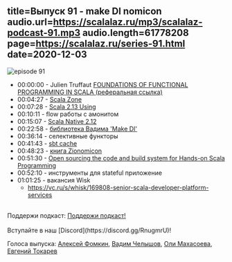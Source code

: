 title=Выпуск 91 - make DI nomicon
audio.url=https://scalalaz.ru/mp3/scalalaz-podcast-91.mp3
audio.length=61778208
page=https://scalalaz.ru/series-91.html
date=2020-12-03
----
![episode 91](https://scalalaz.ru/img/episode91.png)

* 00:00:00 - Julien Truffaut [FOUNDATIONS OF FUNCTIONAL PROGRAMMING IN SCALA (реферальная ссылка)](https://www.fp-tower.com/courses/foundations?ref=050a8c)
* 00:04:27 - [Scala Zone](https://scala.zone)
* 00:07:28 - [Scala 2.13 Using](https://www.scala-lang.org/api/current/scala/util/Using$.html)
* 00:10:11 - flow работы с амонитом
* 00:15:07 - [Scala Native 2.12](https://github.com/scala-native/scala-native/pull/1877)
* 00:22:58 - [библиотека Вадима 'Make DI'](https://trello.com/c/LqsE2Frk/1087-make-di)
* 00:36:14 - селективные функторы
* 00:41:43 - [sbt cache](https://eed3si9n.com/remote-caching-sbt-builds-with-bintray)
* 00:48:23 - [книга Zionomicon](https://www.zionomicon.com/)
* 00:51:30 - [Open sourcing the code and build system for Hands-on Scala Programming](https://github.com/handsonscala/build)
* 00:52:10 - инструменты для stateful приложение 
* 01:01:25 - вакансия Wisk
  - https://vc.ru/s/whisk/169808-senior-scala-developer-platform-services


<br/>
Поддержи подкаст:
<a href="https://www.patreon.com/bePatron?u=8074802" data-patreon-widget-type="become-patron-button">Поддержи подкаст!</a><script async src="https://c6.patreon.com/becomePatronButton.bundle.js"></script>
<br/>

<br/>
Вступайте в наш [Discord](https://discord.gg/RnugmrU)!
<br/>

Голоса выпуска:
[Алексей Фомкин](https://github.com/fomkin),
[Вадим Челышов](https://github.com/dos65),
[Оли Махасоева](https://twitter.com/oli_kitty),
[Евгений Токарев](https://twitter.com/strobegen)

